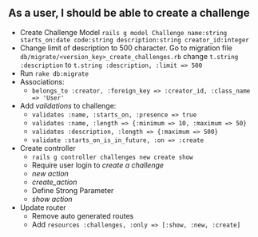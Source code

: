 ## As a user, I should be able to create a challenge        
- Create Challenge Model `rails g model Challenge name:string starts_on:date code:string description:string creator_id:integer`   
- Change limit of description to 500 character. 
Go to migration file `db/migrate/<version_key>_create_challenges.rb` change `t.string :description` to `t.string :description, :limit => 500`
- Run `rake db:migrate`
- Associations:
    + `belongs_to :creator, :foreign_key => :creator_id, :class_name => 'User'`
- Add *validations* to challenge:
    + `validates :name, :starts_on, :presence => true`  
    + `validates :name, :length => {:minimum => 10, :maximum => 50}`
    + `validates :description, :length => {:maximum => 500}`
    + `validate :starts_on_is_in_future, :on => :create`
- Create controller
    + `rails g controller challenges new create show`
    + Require user login to _create a challenge_
    + _new action_  
    + _create_action_ 
    + Define Strong Parameter    
    + _show action_
- Update router
    + Remove auto generated routes
    + Add `resources :challenges, :only => [:show, :new, :create]`